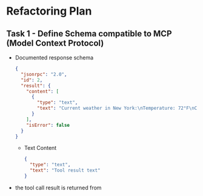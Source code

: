 # Refactoring Plan

## Task 1 - Define Schema compatible to MCP (Model Context Protocol)

- Documented response schema

  ```json
  {
    "jsonrpc": "2.0",
    "id": 2,
    "result": {
      "content": [
        {
          "type": "text",
          "text": "Current weather in New York:\nTemperature: 72°F\nConditions: Partly cloudy"
        }
      ],
      "isError": false
    }
  }
  ```

  - Text Content

    ```json
    {
      "type": "text",
      "text": "Tool result text"
    }
    ```

- the tool call result is returned from
